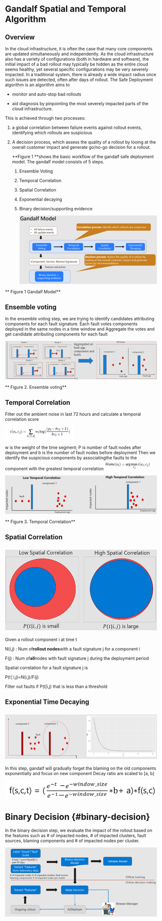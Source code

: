 # Gandalf Spatial and Temporal Algorithm

## Overview

In the cloud infrastructure, it is often the case that many core components are updated simultaneously and independently. As the cloud infrastructure also has a variety of configurations \(both in hardware and software\), the initial impact of a bad rollout may typically be hidden as the entire cloud seems healthy, yet several specific configurations may be very severely impacted. In a traditional system, there is already a wide impact radius once such issues are detected, often after days of rollout. The Safe Deployment algorithm is an algorithm aims to

* monitor and auto-stop bad rollouts

* aid diagnosis by pinpointing the most severely impacted parts of the cloud infrastructure.

This is achieved through two processes:

1. a global correlation between failure events against rollout events, identifying which rollouts are suspicious

2. A decision process, which assess the quality of a rollout by looing at the overall customer impact and generate go/no-go decision for a rollout.

   **Figure 1 **shows the basic workflow of the gandalf safe deployment model​. The gandalf model consists of 5 steps.

   1. Ensemble Voting

   2. Temporal Correlation

   3. Spatial Correlation

   4. Exponential decaying

   5. Binary decision/supporting evidence

      ![](/assets/GandalfModel.png)

**                                                                                          Figure 1 Gandalf Model**

## Ensemble voting

In the ensemble voting step, we are trying to identify candidates attributing components for each fault signature. Each fault votes components deployed in the same nodes in a time window and Aggregate the votes and get candidate attributing components for each fault

![](/assets/temporal.png)

**                                                                                         Figure 2. Ensemble voting**

## Temporal Correlation

Filter out the ambient noise in last 72 hours and calculate a temporal correlation score

![](/assets/CorrelationFunction.PNG "CorrelationFunction.PNG")

w is the weight of the time segment; P is number of fault nodes after deployment and b is the number of fault nodes before deployment Then we identify the suspicious components by associatingthe faults to the component with the greatest temporal correlation![](/assets/ranking.PNG "ranking.PNG")​

![](/assets/spatial.png)

**                                                                                              Figure 3. Temporal Correlation**

## Spatial Correlation

## ![](/assets/spatial2.png)

Given a rollout component i at time t

N\(i,j\) : Num of**rollout nodes**with a fault signature j for a component i

F\(j\) : Num of**all**nodes with fault signature j during the deployment period

Spatial correlation for a fault signature j is

P\(t│i,j\)=N\(i,j\)/F\(j\)

Filter out faults if P\(t\|i,j\) that is less than a threshold

## Exponential Time Decaying

## ![](/assets/expoentialdecay.png)

In this step, gandalf will gradually forget the blaming on the old components exponentially and focus on new component Decay ratio are scaled to \[a, b\]

![](/assets/delaying.PNG "delaying.PNG")​

# Binary Decision {#binary-decision}

In the binary decision step, we evaluate the impact of the rollout based on the features such as \# of impacted nodes, \# of impacted clusters, fault sources, blaming components and \# of impacted nodes per cluster.

![](/assets/BinaryDecision.png)

